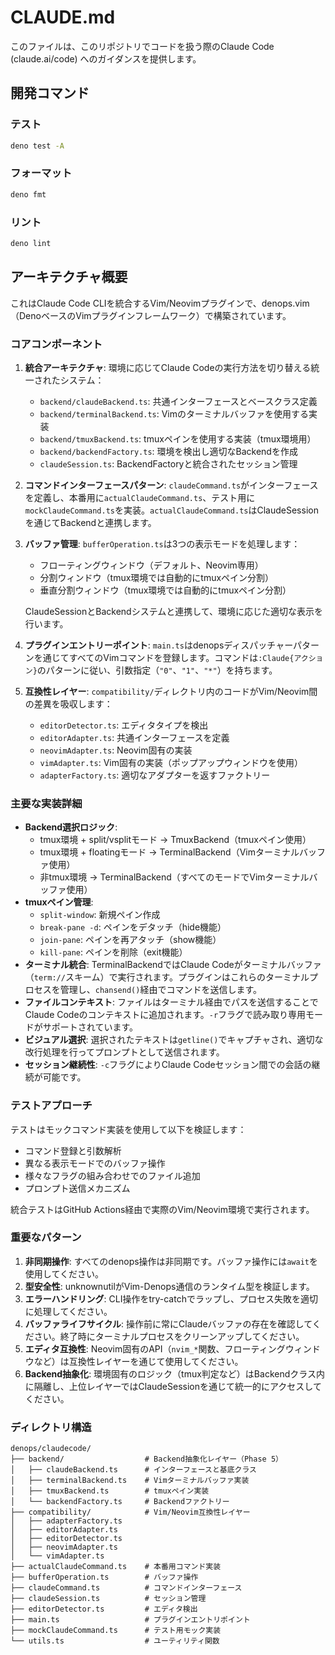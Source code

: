 # CLAUDE.md

このファイルは、このリポジトリでコードを扱う際のClaude Code (claude.ai/code)
へのガイダンスを提供します。

## 開発コマンド

### テスト

```bash
deno test -A
```

### フォーマット

```bash
deno fmt
```

### リント

```bash
deno lint
```

## アーキテクチャ概要

これはClaude Code
CLIを統合するVim/Neovimプラグインで、denops.vim（DenoベースのVimプラグインフレームワーク）で構築されています。

### コアコンポーネント

1. **統合アーキテクチャ**: 環境に応じてClaude
   Codeの実行方法を切り替える統一されたシステム：
   - `backend/claudeBackend.ts`: 共通インターフェースとベースクラス定義
   - `backend/terminalBackend.ts`: Vimのターミナルバッファを使用する実装
   - `backend/tmuxBackend.ts`: tmuxペインを使用する実装（tmux環境用）
   - `backend/backendFactory.ts`: 環境を検出し適切なBackendを作成
   - `claudeSession.ts`: BackendFactoryと統合されたセッション管理

2. **コマンドインターフェースパターン**:
   `claudeCommand.ts`がインターフェースを定義し、本番用に`actualClaudeCommand.ts`、テスト用に`mockClaudeCommand.ts`を実装。`actualClaudeCommand.ts`はClaudeSessionを通じてBackendと連携します。

3. **バッファ管理**: `bufferOperation.ts`は3つの表示モードを処理します：
   - フローティングウィンドウ（デフォルト、Neovim専用）
   - 分割ウィンドウ（tmux環境では自動的にtmuxペイン分割）
   - 垂直分割ウィンドウ（tmux環境では自動的にtmuxペイン分割）

   ClaudeSessionとBackendシステムと連携して、環境に応じた適切な表示を行います。

4. **プラグインエントリーポイント**:
   `main.ts`はdenopsディスパッチャーパターンを通じてすべてのVimコマンドを登録します。コマンドは`:Claude{アクション}`のパターンに従い、引数指定（`"0"`、`"1"`、`"*"`）を持ちます。

5. **互換性レイヤー**:
   `compatibility/`ディレクトリ内のコードがVim/Neovim間の差異を吸収します：
   - `editorDetector.ts`: エディタタイプを検出
   - `editorAdapter.ts`: 共通インターフェースを定義
   - `neovimAdapter.ts`: Neovim固有の実装
   - `vimAdapter.ts`: Vim固有の実装（ポップアップウィンドウを使用）
   - `adapterFactory.ts`: 適切なアダプターを返すファクトリー

### 主要な実装詳細

- **Backend選択ロジック**:
  - tmux環境 + split/vsplitモード → TmuxBackend（tmuxペイン使用）
  - tmux環境 + floatingモード → TerminalBackend（Vimターミナルバッファ使用）
  - 非tmux環境 → TerminalBackend（すべてのモードでVimターミナルバッファ使用）
- **tmuxペイン管理**:
  - `split-window`: 新規ペイン作成
  - `break-pane -d`: ペインをデタッチ（hide機能）
  - `join-pane`: ペインを再アタッチ（show機能）
  - `kill-pane`: ペインを削除（exit機能）
- **ターミナル統合**: TerminalBackendではClaude
  Codeがターミナルバッファ（`term://`スキーム）で実行されます。プラグインはこれらのターミナルプロセスを管理し、`chansend()`経由でコマンドを送信します。
- **ファイルコンテキスト**: ファイルはターミナル経由でパスを送信することでClaude
  Codeのコンテキストに追加されます。`-r`フラグで読み取り専用モードがサポートされています。
- **ビジュアル選択**:
  選択されたテキストは`getline()`でキャプチャされ、適切な改行処理を行ってプロンプトとして送信されます。
- **セッション継続性**: `-c`フラグによりClaude
  Codeセッション間での会話の継続が可能です。

### テストアプローチ

テストはモックコマンド実装を使用して以下を検証します：

- コマンド登録と引数解析
- 異なる表示モードでのバッファ操作
- 様々なフラグの組み合わせでのファイル追加
- プロンプト送信メカニズム

統合テストはGitHub Actions経由で実際のVim/Neovim環境で実行されます。

### 重要なパターン

1. **非同期操作**:
   すべてのdenops操作は非同期です。バッファ操作には`await`を使用してください。
2. **型安全性**: unknownutilがVim-Denops通信のランタイム型を検証します。
3. **エラーハンドリング**:
   CLI操作をtry-catchでラップし、プロセス失敗を適切に処理してください。
4. **バッファライフサイクル**:
   操作前に常にClaudeバッファの存在を確認してください。終了時にターミナルプロセスをクリーンアップしてください。
5. **エディタ互換性**:
   Neovim固有のAPI（`nvim_*`関数、フローティングウィンドウなど）は互換性レイヤーを通じて使用してください。
6. **Backend抽象化**:
   環境固有のロジック（tmux判定など）はBackendクラス内に隔離し、上位レイヤーではClaudeSessionを通じて統一的にアクセスしてください。

### ディレクトリ構造

```
denops/claudecode/
├── backend/                  # Backend抽象化レイヤー（Phase 5）
│   ├── claudeBackend.ts      # インターフェースと基底クラス
│   ├── terminalBackend.ts    # Vimターミナルバッファ実装
│   ├── tmuxBackend.ts        # tmuxペイン実装
│   └── backendFactory.ts     # Backendファクトリー
├── compatibility/            # Vim/Neovim互換性レイヤー
│   ├── adapterFactory.ts
│   ├── editorAdapter.ts
│   ├── editorDetector.ts
│   ├── neovimAdapter.ts
│   └── vimAdapter.ts
├── actualClaudeCommand.ts    # 本番用コマンド実装
├── bufferOperation.ts        # バッファ操作
├── claudeCommand.ts          # コマンドインターフェース
├── claudeSession.ts          # セッション管理
├── editorDetector.ts         # エディタ検出
├── main.ts                   # プラグインエントリポイント
├── mockClaudeCommand.ts      # テスト用モック実装
└── utils.ts                  # ユーティリティ関数
```
